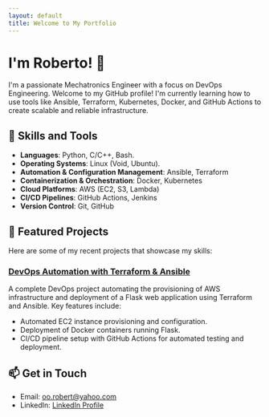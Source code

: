 ```yaml
---
layout: default
title: Welcome to My Portfolio
---
```


# I'm Roberto! 👋

I'm a passionate Mechatronics Engineer with a focus on DevOps Engineering. Welcome to my GitHub profile!
I'm currently learning how to use tools like Ansible, Terraform, Kubernetes, Docker, and GitHub Actions to create scalable and reliable infrastructure.

## 🚀 Skills and Tools
- **Languages**: Python, C/C++, Bash.
- **Operating Systems**: Linux (Void, Ubuntu).
- **Automation & Configuration Management**: Ansible, Terraform
- **Containerization & Orchestration**: Docker, Kubernetes
- **Cloud Platforms**: AWS (EC2, S3, Lambda)
- **CI/CD Pipelines**: GitHub Actions, Jenkins
- **Version Control**: Git, GitHub

## 🌟 Featured Projects
Here are some of my recent projects that showcase my skills:

### [DevOps Automation with Terraform & Ansible](https://github.com/robert1oo/devops)
A complete DevOps project automating the provisioning of AWS infrastructure and deployment of a Flask web application using Terraform and Ansible.
Key features include:
- Automated EC2 instance provisioning and configuration.
- Deployment of Docker containers running Flask.
- CI/CD pipeline setup with GitHub Actions for automated testing and deployment.



## 📫 Get in Touch
- Email: oo.robert@yahoo.com
- LinkedIn: [LinkedIn Profile](https://linkedin.com/in/robert1oo)
